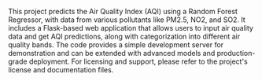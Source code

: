 This project predicts the Air Quality Index (AQI) using a Random Forest Regressor, with data from various pollutants like PM2.5, NO2, and SO2. It includes a Flask-based web application that allows users to input air quality data and get AQI predictions, along with categorization into different air quality bands. The code provides a simple development server for demonstration and can be extended with advanced models and production-grade deployment. For licensing and support, please refer to the project's license and documentation files.

